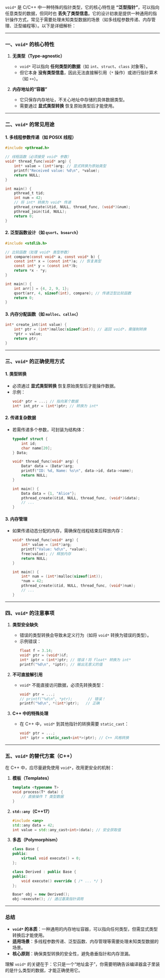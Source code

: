 `void*` 是 C/C++ 中一种特殊的指针类型，它的核心特性是 **“泛型指针”**，可以指向任意类型的数据，但同时也 **丢失了类型信息**。它的设计初衷是提供一种通用的指针操作方式，常见于需要处理未知类型数据的场景（如多线程参数传递、内存管理、泛型编程等）。以下是详细解析：

---

### 一、`void*` 的核心特性
1. **无类型（Type-agnostic）**  
   - `void*` 可以指向 **任何类型的数据**（如 `int`、`struct`、`class` 对象等）。
   - 但它本身 **没有类型信息**，因此无法直接解引用（`*` 操作）或进行指针算术（如 `++`）。

2. **内存地址的“容器”**  
   - 它只保存内存地址，不关心地址中存储的具体数据类型。
   - 需要通过 **显式类型转换** 恢复原始类型后才能使用。

---

### 二、`void*` 的常见用途
#### 1. **多线程参数传递**（如 POSIX 线程）
   ```c
   #include <pthread.h>
   
   // 线程函数（必须接受 void* 参数）
   void* thread_func(void* arg) {
       int* value = (int*)arg; // 显式转换为原始类型
       printf("Received value: %d\n", *value);
       return NULL;
   }
   
   int main() {
       pthread_t tid;
       int num = 42;
       // 将 int* 转换为 void* 传递
       pthread_create(&tid, NULL, thread_func, (void*)&num);
       pthread_join(tid, NULL);
       return 0;
   }
   ```

#### 2. **泛型函数设计**（如 `qsort`、`bsearch`）
   ```c
   #include <stdlib.h>
   
   // 比较函数（处理 void* 类型参数）
   int compare(const void* a, const void* b) {
       const int* x = (const int*)a; // 恢复类型
       const int* y = (const int*)b;
       return *x - *y;
   }
   
   int main() {
       int arr[] = {4, 2, 9, 1};
       qsort(arr, 4, sizeof(int), compare); // 传递泛型比较函数
       return 0;
   }
   ```

#### 3. **内存分配函数**（如 `malloc`、`calloc`）
   ```c
   int* create_int(int value) {
       int* ptr = (int*)malloc(sizeof(int)); // 返回 void*，需强制转换
       *ptr = value;
       return ptr;
   }
   ```

---

### 三、`void*` 的正确使用方式
#### 1. **类型转换**
   - 必须通过 **显式类型转换** 恢复原始类型后才能操作数据。
   - 示例：
     ```c
     void* ptr = ...; // 指向某个数据
     int* int_ptr = (int*)ptr; // 转换为 int*
     ```

#### 2. **传递复杂数据**
   - 若需传递多个参数，可封装为结构体：
     ```c
     typedef struct {
         int id;
         char name[20];
     } Data;
     
     void* thread_func(void* arg) {
         Data* data = (Data*)arg;
         printf("ID: %d, Name: %s\n", data->id, data->name);
         return NULL;
     }
     
     int main() {
         Data data = {1, "Alice"};
         pthread_create(&tid, NULL, thread_func, (void*)&data);
         // ...
     }
     ```

#### 3. **内存管理**
   - 如果传递动态分配的内存，需确保在线程结束后释放内存：
     ```c
     void* thread_func(void* arg) {
         int* value = (int*)arg;
         printf("Value: %d\n", *value);
         free(value); // 释放内存
         return NULL;
     }
     
     int main() {
         int* num = (int*)malloc(sizeof(int));
         *num = 42;
         pthread_create(&tid, NULL, thread_func, (void*)num);
         // ...
     }
     ```

---

### 四、`void*` 的注意事项
1. **类型安全缺失**  
   - 错误的类型转换会导致未定义行为（如将 `void*` 转换为错误的类型）。
   - 示例错误：
     ```c
     float f = 3.14;
     void* ptr = (void*)&f;
     int* iptr = (int*)ptr; // 错误！将 float* 转换为 int*
     printf("%d\n", *iptr); // 输出无意义的值
     ```

2. **不可直接解引用**  
   - `void*` 不能直接访问数据，必须先转换类型：
     ```c
     void* ptr = ...;
     // printf("%d\n", *ptr);       // 错误！
     printf("%d\n", *(int*)ptr);   // 正确
     ```

3. **C++ 中的特殊处理**  
   - 在 C++ 中，`void*` 到其他指针的转换需要 `static_cast`：
     ```cpp
     void* ptr = ...;
     int* iptr = static_cast<int*>(ptr); // C++ 风格转换
     ```

---

### 五、`void*` 的替代方案（C++）
在 C++ 中，应尽量避免使用 `void*`，改用更安全的机制：
1. **模板（Templates）**  
   ```cpp
   template <typename T>
   void process(T* data) {
       // 直接操作 T 类型数据
   }
   ```

2. **`std::any`（C++17）**  
   ```cpp
   #include <any>
   std::any data = 42;
   int value = std::any_cast<int>(data); // 安全获取值
   ```

3. **多态（Polymorphism）**  
   ```cpp
   class Base {
   public:
       virtual void execute() = 0;
   };
   
   class Derived : public Base {
   public:
       void execute() override { /* ... */ }
   };
   
   Base* obj = new Derived();
   obj->execute(); // 通过基类指针调用
   ```

---

### 总结
- **`void*` 的本质**：一种通用的内存地址容器，可以指向任何类型，但需显式类型转换后才能使用。
- **适用场景**：多线程参数传递、泛型函数、内存管理等需要处理未知类型数据的场景。
- **核心原则**：确保类型转换的安全性，避免悬垂指针和内存泄漏。

理解 `void*` 的关键在于：它只是一个“地址盒子”，你需要明确告诉编译器盒子里装的是什么类型的数据，才能正确使用它。